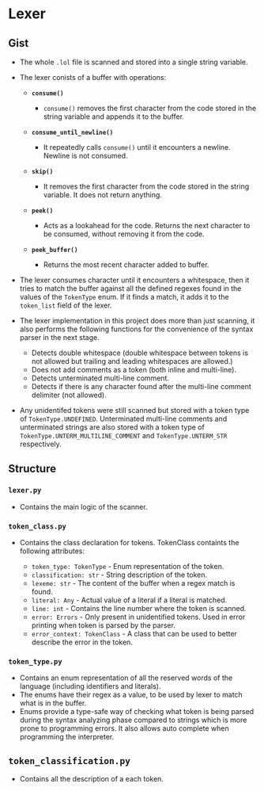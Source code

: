 # Lexer

## Gist
- The whole `.lol` file is scanned and stored into a single string variable.
- The lexer conists of a buffer with operations:

    - **`consume()`** 
        - `consume()` removes the first character from the code stored in the string variable and appends it to the buffer.

    - **`consume_until_newline()`**
        - It repeatedly calls `consume()` until it encounters a newline. Newline is not consumed.

    - **`skip()`**
        - It removes the first character from the code stored in the string variable. It does not return anything.

    - **`peek()`**
        - Acts as a lookahead for the code. Returns the next character to be consumed, without removing it from the code.

    - **`peek_buffer()`**
        - Returns the most recent character added to buffer.

- The lexer consumes character until it encounters a whitespace, then it tries to match the buffer against all the defined regexes found in the values of the `TokenType` enum. If it finds a match, it adds it to the `token_list` field of the lexer.

- The lexer implementation in this project does more than just scanning, it also performs the following functions for the convenience of the syntax parser in the next stage.
    - Detects double whitespace (double whitespace between tokens is not allowed but trailing and leading whitespaces are allowed.)
    - Does not add comments as a token (both inline and multi-line).
    - Detects unterminated multi-line comment.
    - Detects if there is any character found after the multi-line comment delimiter (not allowed).

- Any unidentifed tokens were still scanned but stored with a token type of `TokenType.UNDEFINED`. Unterminated multi-line comments and unterminated strings are also stored with a token type of `TokenType.UNTERM_MULTILINE_COMMENT` and `TokenType.UNTERM_STR` respectively.

## Structure

### `lexer.py`

- Contains the main logic of the scanner.

### `token_class.py`

- Contains the class declaration for tokens. TokenClass containts the following attributes:

    - `token_type: TokenType` - Enum representation of the token.
    - `classification: str` - String description of the token.
    - `lexeme: str` - The content of the buffer when a regex match is found.
    - `literal: Any` - Actual value of a literal if a literal is matched.
    - `line: int` - Contains the line number where the token is scanned.
    - `error: Errors` - Only present in unidentified tokens. Used in error printing when token is parsed by the parser.
    - `error_context: TokenClass` - A class that can be used to better describe the error in the token.

### `token_type.py`

- Contains an enum representation of all the reserved words of the language (including identifiers and literals).
- The enums have their regex as a value, to be used by lexer to match what is in the buffer.
- Enums provide a type-safe way of checking what token is being parsed during the syntax analyzing phase compared to strings which is more prone to programming errors. It also allows auto complete when programming the interpreter.

## `token_classification.py`

- Contains all the description of a each token.
